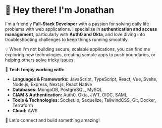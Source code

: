 # 👋 Hey there! I'm Jonathan

I'm a friendly **Full-Stack Developer** with a passion for solving daily life problems with web applications. 
I specialize in **authentication and access management**, particularly with **Auth0 and Okta**, and love diving into troubleshooting challenges to keep things running smoothly.  

💡 When I'm not building secure, scalable applications, you can find me exploring new technologies, creating sample apps to push boundaries, or helping others solve tricky issues.  

🔧 **Tech I enjoy working with:**  
- **Languages & Frameworks:** JavaScript, TypeScript, React, Vue, Svelte, Node.js, Express, Next.js, React Native  
- **Databases:** MongoDB, PostgreSQL, MySQL  
- **CIAM & Authentication:** Auth0, Okta, JWT, OIDC, SAML  
- **Tools & Technologies:** Socket.io, Sequelize, TailwindCSS, Git, Docker, Terraform
- **Cloud:** AWS 

🤝 Let's connect and build something amazing!  
